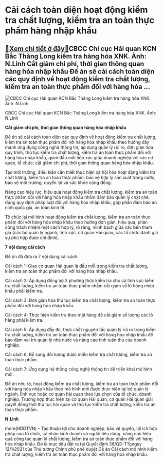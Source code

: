 Cải cách toàn diện hoạt động kiểm tra chất lượng, kiểm tra an toàn thực phẩm hàng nhập khẩu
===========================================================================================

[:gift:Xem chi tiết ở đây:gift:](https://hddtvn.com/cai-cach-toan-dien-hoat-dong-kiem-tra-chat-luong-kiem-tra-an-toan-thuc-pham-hang-nhap-khau/)CBCC Chi cục Hải quan KCN Bắc Thăng Long kiểm tra hàng hóa XNK. Ảnh: N.Linh Cắt giảm chi phí, thời gian thông quan hàng hóa nhập khẩu Đề án sẽ cải cách toàn diện các quy định về hoạt động kiểm tra chất lượng, kiểm tra an toàn thực phẩm đối với hàng hóa …
--------------------------------------------------------------------------------------------------------------------------------------------------------------------------------------------------------------------------------------------------------------





![CBCC Chi cục Hải quan KCN Bắc Thăng Long kiểm tra hàng hóa XNK. Ảnh: N.Linh](https://hddtvn.com/wp-content/uploads/2021/01/1626_IMG_0986.jpg "CBCC Chi cục Hải quan KCN Bắc Thăng Long kiểm tra hàng hóa XNK. Ảnh: N.Linh")


CBCC Chi cục Hải quan KCN Bắc Thăng Long kiểm tra hàng hóa XNK. Ảnh: N.Linh



**Cắt giảm chi phí, thời gian thông quan hàng hóa nhập khẩu**


Đề án sẽ cải cách toàn diện các quy định về hoạt động kiểm tra chất lượng, kiểm tra an toàn thực phẩm đối với hàng hóa nhập khẩu theo hướng đấy mạnh ứng dụng công nghệ thông tin, áp dụng quản lý rủi ro, đơn giản hóa quy trình, thủ tục kiểm tra chất lượng, kiểm tra an toàn thực phẩm đối với hàng hóa nhập khẩu, giảm đầu mối tiếp xúc giữa doanh nghiệp với các cơ quan, tổ chức; cắt giảm chi phí, thời gian thông quan hàng hóa nhập khẩu.


Tạo môi trường, điều kiện cần thiết thực hiện xã hội hóa hoạt động kiểm tra chất lượng, kiểm tra an toàn thực phẩm; bảo vệ hợp lý sản xuất trong nước, bảo vệ môi trường, quyền lợi và sức khỏe cộng đồng.


Nâng cao hiệu lực, hiệu quả hoạt động kiểm tra chất lượng, kiểm tra an toàn thực phẩm đối với hàng hóa nhập khẩu nhằm đảm bảo quản lý chặt chẽ, đúng quy định pháp luật đối với hàng hóa nhập khẩu, góp phần đảm bảo an ninh quốc gia, an toàn kinh tế.


Tổ chức lại mô hình hoạt động kiểm tra chất lượng, kiểm tra an toàn thực phẩm đối với hàng hóa nhập khẩu theo hướng đơn giản, hiệu quả, phân công trách nhiệm một cách hợp lý, rõ ràng, minh bạch giữa các bên tham gia (các bộ quản lý ngành, lĩnh vực, cơ quan Hải quan, các tổ chức đánh giá sự phù hợp được chỉ định).


**7 nội dung cải cách**


Đề án đã đưa ra 7 nội dung cải cách.


Cải cách 1: Giao cơ quan Hải quan là đầu mối trong kiểm tra chất lượng, kiểm tra an toàn thực phẩm đối với hàng hóa nhập khẩu.


Cải cách 2: Áp dụng đồng bộ 3 phương thức kiểm tra cho cả lĩnh vực kiểm tra chất lượng, kiểm tra an toàn thực phẩm nhằm cắt giảm số lô hàng nhập khẩu phải kiểm tra.


Cải cách 3: Đơn giản hóa thủ tục kiểm tra chất lượng, kiểm tra an toàn thực phẩm đối với hàng hóa nhập khẩu.


Cải cách 4: Thực hiện kiểm tra theo mặt hàng để cắt giảm số lượng các lô hàng phải kiểm tra.


Cải cách 5: Áp dụng đầy đủ, thực chất nguyên tắc quản lý rủi ro trong kiểm tra chất lượng, kiểm tra an toàn thực phẩm đối với hàng hóa nhập khẩu để bảo đảm vai trò quản lý nhà nước và nâng cao tính tuân thủ của doanh nghiệp.


Cải cách 6: Bổ sung đối tượng được miễn kiểm tra chất lượng, kiểm tra an toàn thực phẩm.


Cải cách 7: Ứng dụng hệ thống công nghệ thông tin để triển khai mô hình mới.


Đề án nêu rõ, hoạt động kiểm tra chất lượng, kiểm tra an toàn thực phẩm đối với hàng hóa nhập khẩu theo mô hình mới được thực hiện tại bộ quản lý ngành, lĩnh vực hoặc cơ quan hải quan theo lựa chọn của tổ chức, doanh nghiệp. Trường hợp thực hiện tại cơ quan Hải quan, cơ quan Hải quan giải quyết đồng thời thủ tục hải quan và thủ tục kiểm tra chất lượng, kiểm tra an toàn thực phẩm.




**N.Linh**



more(HDDTVN) – Tạo thuận lợi cho doanh nghiệp; bảo vệ quyền, lợi ích hợp pháp của tổ chức, cá nhân kinh doanh và người tiêu dùng, nâng cao hiệu quả công tác quản lý chất lượng, kiểm tra an toàn thực phẩm đối với hàng hóa nhập khẩu. Đó là mục tiêu đặt ra tại Quyết định 38/QĐ-TTgngày 12/1/2021 của Thủ tướng Chính phủ phê duyệt Đề án Cải cách mô hình kiểm tra chất lượng, kiểm tra an toàn thực phẩm đối với hàng hóa nhập khẩu.

